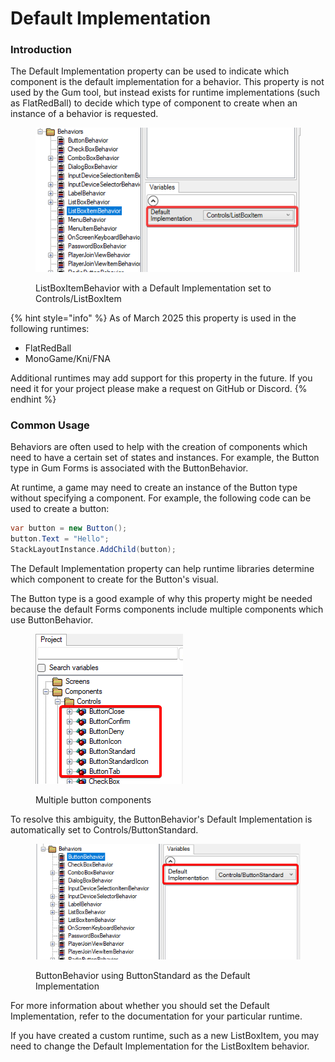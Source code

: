# Default Implementation

### Introduction

The Default Implementation property can be used to indicate which component is the default implementation for a behavior. This property is not used by the Gum tool, but instead exists for runtime implementations (such as FlatRedBall) to decide which type of component to create when an instance of a behavior is requested.

<figure><img src="../../../.gitbook/assets/03_18 47 10.png" alt=""><figcaption><p>ListBoxItemBehavior with a Default Implementation set to Controls/ListBoxItem</p></figcaption></figure>

{% hint style="info" %}
As of March 2025 this property is used in the following runtimes:

* FlatRedBall
* MonoGame/Kni/FNA

Additional runtimes may add support for this property in the future. If you need it for your project please make a request on GitHub or Discord.
{% endhint %}

### Common Usage

Behaviors are often used to help with the creation of components which need to have a certain set of states and instances. For example, the Button type in Gum Forms is associated with the ButtonBehavior.

At runtime, a game may need to create an instance of the Button type without specifying a component. For example, the following code can be used to create a button:

```csharp
var button = new Button();
button.Text = "Hello";
StackLayoutInstance.AddChild(button);
```

The Default Implementation property can help runtime libraries determine which component to create for the Button's visual.

The Button type is a good example of why this property might be needed because the default Forms components include multiple components which use ButtonBehavior.

<figure><img src="../../../.gitbook/assets/image (2) (1) (1).png" alt=""><figcaption><p>Multiple button components</p></figcaption></figure>

To resolve this ambiguity, the ButtonBehavior's Default Implementation is automatically set to Controls/ButtonStandard.

<figure><img src="../../../.gitbook/assets/image (1) (1) (1) (1) (1) (1) (1) (1) (1) (1) (1) (1).png" alt=""><figcaption><p>ButtonBehavior using ButtonStandard as the Default Implementation</p></figcaption></figure>

For more information about whether you should set the Default Implementation, refer to the documentation for your particular runtime.

If you have created a custom runtime, such as a new ListBoxItem, you may need to change the Default Implementation for the ListBoxItem behavior.

